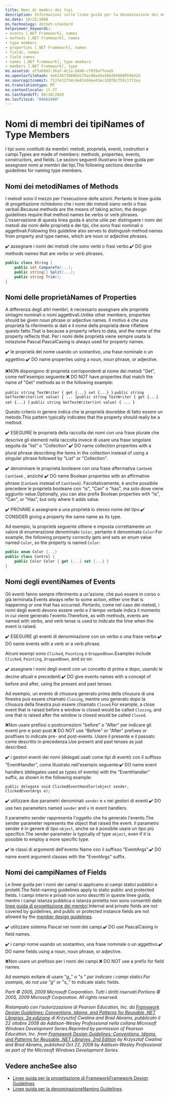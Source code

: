 ```yaml
---
title: Nomi di membri dei tipi
description: Informazioni sulle linee guida per la denominazione dei membri dei tipi in .NET, ad esempio metodi, proprietà, eventi e campi.
ms.date: 10/22/2008
ms.technology: dotnet-standard
helpviewer_keywords:
- events [.NET Framework], names
- methods [.NET Framework], names
- type members
- properties [.NET Framework], names
- fields, names
- field names
- names [.NET Framework], type members
- members [.NET Framework], type
ms.assetid: af5a0903-36af-4c2a-b848-cf959affeaa5
ms.openlocfilehash: de613673989bd174ac80adda566d04600059642d
ms.sourcegitcommit: 7137e12f54c4e83a94ae43ec320f8cf59c1772ea
ms.translationtype: MT
ms.contentlocale: it-IT
ms.lasthandoff: 06/10/2020
ms.locfileid: "84662498"
---
```

# <a name="names-of-type-members"></a><span data-ttu-id="8ad1f-103">Nomi di membri dei tipi</span><span class="sxs-lookup"><span data-stu-id="8ad1f-103">Names of Type Members</span></span>
<span data-ttu-id="8ad1f-104">I tipi sono costituiti da membri: metodi, proprietà, eventi, costruttori e campi.</span><span class="sxs-lookup"><span data-stu-id="8ad1f-104">Types are made of members: methods, properties, events, constructors, and fields.</span></span> <span data-ttu-id="8ad1f-105">Le sezioni seguenti illustrano le linee guida per assegnare nomi ai membri dei tipi.</span><span class="sxs-lookup"><span data-stu-id="8ad1f-105">The following sections describe guidelines for naming type members.</span></span>

## <a name="names-of-methods"></a><span data-ttu-id="8ad1f-106">Nomi dei metodi</span><span class="sxs-lookup"><span data-stu-id="8ad1f-106">Names of Methods</span></span>
 <span data-ttu-id="8ad1f-107">I metodi sono il mezzo per l'esecuzione delle azioni. Pertanto le linee guida di progettazione richiedono che i nomi dei metodi siano verbi o frasi verbali.</span><span class="sxs-lookup"><span data-stu-id="8ad1f-107">Because methods are the means of taking action, the design guidelines require that method names be verbs or verb phrases.</span></span> <span data-ttu-id="8ad1f-108">L'osservazione di questa linea guida è anche utile per distinguere i nomi dei metodi dai nomi delle proprietà e dei tipi, che sono frasi nominali o aggettivali.</span><span class="sxs-lookup"><span data-stu-id="8ad1f-108">Following this guideline also serves to distinguish method names from property and type names, which are noun or adjective phrases.</span></span>

 <span data-ttu-id="8ad1f-109">✔️ assegnare i nomi dei metodi che sono verbi o frasi verbo.</span><span class="sxs-lookup"><span data-stu-id="8ad1f-109">✔️ DO give methods names that are verbs or verb phrases.</span></span>

```csharp
public class String {
    public int CompareTo(...);
    public string[] Split(...);
    public string Trim();
}
```

## <a name="names-of-properties"></a><span data-ttu-id="8ad1f-110">Nomi delle proprietà</span><span class="sxs-lookup"><span data-stu-id="8ad1f-110">Names of Properties</span></span>
 <span data-ttu-id="8ad1f-111">A differenza degli altri membri, è necessario assegnare alle proprietà sintagmi nominali o nomi aggettivali.</span><span class="sxs-lookup"><span data-stu-id="8ad1f-111">Unlike other members, properties should be given noun phrase or adjective names.</span></span> <span data-ttu-id="8ad1f-112">Il motivo è che una proprietà fa riferimento ai dati e il nome della proprietà deve riflettere questo fatto.</span><span class="sxs-lookup"><span data-stu-id="8ad1f-112">That is because a property refers to data, and the name of the property reflects that.</span></span> <span data-ttu-id="8ad1f-113">Per i nomi delle proprietà viene sempre usata la notazione Pascal.</span><span class="sxs-lookup"><span data-stu-id="8ad1f-113">PascalCasing is always used for property names.</span></span>

 <span data-ttu-id="8ad1f-114">✔️ le proprietà del nome usando un sostantivo, una frase nominale o un aggettivo.</span><span class="sxs-lookup"><span data-stu-id="8ad1f-114">✔️ DO name properties using a noun, noun phrase, or adjective.</span></span>

 <span data-ttu-id="8ad1f-115">❌NON dispongono di proprietà corrispondenti al nome dei metodi "Get", come nell'esempio seguente:</span><span class="sxs-lookup"><span data-stu-id="8ad1f-115">❌ DO NOT have properties that match the name of "Get" methods as in the following example:</span></span>

 <span data-ttu-id="8ad1f-116">`public string TextWriter { get {...} set {...} }` `public string GetTextWriter(int value) { ... }`</span><span class="sxs-lookup"><span data-stu-id="8ad1f-116">`public string TextWriter { get {...} set {...} }` `public string GetTextWriter(int value) { ... }`</span></span>

 <span data-ttu-id="8ad1f-117">Questo criterio in genere indica che la proprietà dovrebbe di fatto essere un metodo.</span><span class="sxs-lookup"><span data-stu-id="8ad1f-117">This pattern typically indicates that the property should really be a method.</span></span>

 <span data-ttu-id="8ad1f-118">✔️ ESEGUIRE le proprietà della raccolta dei nomi con una frase plurale che descrive gli elementi nella raccolta invece di usare una frase singolare seguita da "list" o "Collection".</span><span class="sxs-lookup"><span data-stu-id="8ad1f-118">✔️ DO name collection properties with a plural phrase describing the items in the collection instead of using a singular phrase followed by "List" or "Collection".</span></span>

 <span data-ttu-id="8ad1f-119">✔️ denominare le proprietà booleane con una frase affermativa `CanSeek` `CantSeek` , anziché.</span><span class="sxs-lookup"><span data-stu-id="8ad1f-119">✔️ DO name Boolean properties with an affirmative phrase (`CanSeek` instead of `CantSeek`).</span></span> <span data-ttu-id="8ad1f-120">Facoltativamente, è anche possibile precedere le proprietà booleane con "is", "Can" o "has", ma solo dove viene aggiunto value.</span><span class="sxs-lookup"><span data-stu-id="8ad1f-120">Optionally, you can also prefix Boolean properties with "Is", "Can", or "Has", but only where it adds value.</span></span>

 <span data-ttu-id="8ad1f-121">✔️ PROVARE a assegnare a una proprietà lo stesso nome del tipo.</span><span class="sxs-lookup"><span data-stu-id="8ad1f-121">✔️ CONSIDER giving a property the same name as its type.</span></span>

 <span data-ttu-id="8ad1f-122">Ad esempio, la proprietà seguente ottiene e imposta correttamente un valore di enumerazione denominato `Color`, pertanto è denominata `Color`:</span><span class="sxs-lookup"><span data-stu-id="8ad1f-122">For example, the following property correctly gets and sets an enum value named `Color`, so the property is named `Color`:</span></span>

```csharp
public enum Color {...}
public class Control {
    public Color Color { get {...} set {...} }
}
```

## <a name="names-of-events"></a><span data-ttu-id="8ad1f-123">Nomi degli eventi</span><span class="sxs-lookup"><span data-stu-id="8ad1f-123">Names of Events</span></span>
 <span data-ttu-id="8ad1f-124">Gli eventi fanno sempre riferimento a un'azione, che può essere in corso o già terminata.</span><span class="sxs-lookup"><span data-stu-id="8ad1f-124">Events always refer to some action, either one that is happening or one that has occurred.</span></span> <span data-ttu-id="8ad1f-125">Pertanto, come nel caso dei metodi, i nomi degli eventi devono essere verbi e il tempo verbale indica il momento in cui viene generato l'evento.</span><span class="sxs-lookup"><span data-stu-id="8ad1f-125">Therefore, as with methods, events are named with verbs, and verb tense is used to indicate the time when the event is raised.</span></span>

 <span data-ttu-id="8ad1f-126">✔️ ESEGUIRE gli eventi di denominazione con un verbo o una frase verbo.</span><span class="sxs-lookup"><span data-stu-id="8ad1f-126">✔️ DO name events with a verb or a verb phrase.</span></span>

 <span data-ttu-id="8ad1f-127">Alcuni esempi sono `Clicked`, `Painting` o `DroppedDown`.</span><span class="sxs-lookup"><span data-stu-id="8ad1f-127">Examples include `Clicked`, `Painting`, `DroppedDown`, and so on.</span></span>

 <span data-ttu-id="8ad1f-128">✔️ assegnare i nomi degli eventi con un concetto di prima e dopo, usando le decine attuali e precedenti.</span><span class="sxs-lookup"><span data-stu-id="8ad1f-128">✔️ DO give events names with a concept of before and after, using the present and past tenses.</span></span>

 <span data-ttu-id="8ad1f-129">Ad esempio, un evento di chiusura generato prima della chiusura di una finestra può essere chiamato `Closing`, mentre uno generato dopo la chiusura della finestra può essere chiamato `Closed`.</span><span class="sxs-lookup"><span data-stu-id="8ad1f-129">For example, a close event that is raised before a window is closed would be called `Closing`, and one that is raised after the window is closed would be called `Closed`.</span></span>

 <span data-ttu-id="8ad1f-130">❌Non usare prefissi o postcorrezioni "before" o "After" per indicare gli eventi pre-e post-post.</span><span class="sxs-lookup"><span data-stu-id="8ad1f-130">❌ DO NOT use "Before" or "After" prefixes or postfixes to indicate pre- and post-events.</span></span> <span data-ttu-id="8ad1f-131">Usare il presente e il passato come descritto in precedenza.</span><span class="sxs-lookup"><span data-stu-id="8ad1f-131">Use present and past tenses as just described.</span></span>

 <span data-ttu-id="8ad1f-132">✔️ i gestori eventi dei nomi (delegati usati come tipi di eventi) con il suffisso "EventHandler", come illustrato nell'esempio seguente:</span><span class="sxs-lookup"><span data-stu-id="8ad1f-132">✔️ DO name event handlers (delegates used as types of events) with the "EventHandler" suffix, as shown in the following example:</span></span>

 `public delegate void ClickedEventHandler(object sender, ClickedEventArgs e);`

 <span data-ttu-id="8ad1f-133">✔️ utilizzare due parametri denominati `sender` e `e` nei gestori di eventi.</span><span class="sxs-lookup"><span data-stu-id="8ad1f-133">✔️ DO use two parameters named `sender` and `e` in event handlers.</span></span>

 <span data-ttu-id="8ad1f-134">Il parametro sender rappresenta l'oggetto che ha generato l'evento.</span><span class="sxs-lookup"><span data-stu-id="8ad1f-134">The sender parameter represents the object that raised the event.</span></span> <span data-ttu-id="8ad1f-135">Il parametro sender è in genere di tipo `object`, anche se è possibile usare un tipo più specifico.</span><span class="sxs-lookup"><span data-stu-id="8ad1f-135">The sender parameter is typically of type `object`, even if it is possible to employ a more specific type.</span></span>

 <span data-ttu-id="8ad1f-136">✔️ le classi di argomenti dell'evento Name con il suffisso "EventArgs".</span><span class="sxs-lookup"><span data-stu-id="8ad1f-136">✔️ DO name event argument classes with the "EventArgs" suffix.</span></span>

## <a name="names-of-fields"></a><span data-ttu-id="8ad1f-137">Nomi dei campi</span><span class="sxs-lookup"><span data-stu-id="8ad1f-137">Names of Fields</span></span>
 <span data-ttu-id="8ad1f-138">Le linee guida per i nomi dei campi si applicano ai campi statici pubblici e protetti.</span><span class="sxs-lookup"><span data-stu-id="8ad1f-138">The field-naming guidelines apply to static public and protected fields.</span></span> <span data-ttu-id="8ad1f-139">I campi interni e privati non sono descritti in queste linee guida, mentre i campi istanza pubblica o istanza protetta non sono consentiti dalle [linee guida di progettazione dei membri](member.md).</span><span class="sxs-lookup"><span data-stu-id="8ad1f-139">Internal and private fields are not covered by guidelines, and public or protected instance fields are not allowed by the [member design guidelines](member.md).</span></span>

 <span data-ttu-id="8ad1f-140">✔️ utilizzare sistema Pascal nei nomi dei campi.</span><span class="sxs-lookup"><span data-stu-id="8ad1f-140">✔️ DO use PascalCasing in field names.</span></span>

 <span data-ttu-id="8ad1f-141">✔️ i campi nome usando un sostantivo, una frase nominale o un aggettivo.</span><span class="sxs-lookup"><span data-stu-id="8ad1f-141">✔️ DO name fields using a noun, noun phrase, or adjective.</span></span>

 <span data-ttu-id="8ad1f-142">❌Non usare un prefisso per i nomi dei campi.</span><span class="sxs-lookup"><span data-stu-id="8ad1f-142">❌ DO NOT use a prefix for field names.</span></span>

 <span data-ttu-id="8ad1f-143">Ad esempio evitare di usare "g_" o "s _" per indicare i campi statici.</span><span class="sxs-lookup"><span data-stu-id="8ad1f-143">For example, do not use "g_" or "s_" to indicate static fields.</span></span>

 <span data-ttu-id="8ad1f-144">*Parti © 2005, 2009 Microsoft Corporation. Tutti i diritti riservati.*</span><span class="sxs-lookup"><span data-stu-id="8ad1f-144">*Portions © 2005, 2009 Microsoft Corporation. All rights reserved.*</span></span>

 <span data-ttu-id="8ad1f-145">*Ristampato con l'autorizzazione di Pearson Education, Inc. da [Framework Design Guidelines: Conventions, Idioms, and Patterns for Reusable .NET Libraries, 2a edizione](https://www.informit.com/store/framework-design-guidelines-conventions-idioms-and-9780321545619) di Krzysztof Cwalina and Brad Abrams, pubblicato il 22 ottobre 2008 da Addison-Wesley Professional nella collana Microsoft Windows Development Series.*</span><span class="sxs-lookup"><span data-stu-id="8ad1f-145">*Reprinted by permission of Pearson Education, Inc. from [Framework Design Guidelines: Conventions, Idioms, and Patterns for Reusable .NET Libraries, 2nd Edition](https://www.informit.com/store/framework-design-guidelines-conventions-idioms-and-9780321545619) by Krzysztof Cwalina and Brad Abrams, published Oct 22, 2008 by Addison-Wesley Professional as part of the Microsoft Windows Development Series.*</span></span>

## <a name="see-also"></a><span data-ttu-id="8ad1f-146">Vedere anche</span><span class="sxs-lookup"><span data-stu-id="8ad1f-146">See also</span></span>

- [<span data-ttu-id="8ad1f-147">Linee guida per la progettazione di Framework</span><span class="sxs-lookup"><span data-stu-id="8ad1f-147">Framework Design Guidelines</span></span>](index.md)
- [<span data-ttu-id="8ad1f-148">Linee guida per la denominazione</span><span class="sxs-lookup"><span data-stu-id="8ad1f-148">Naming Guidelines</span></span>](naming-guidelines.md)
